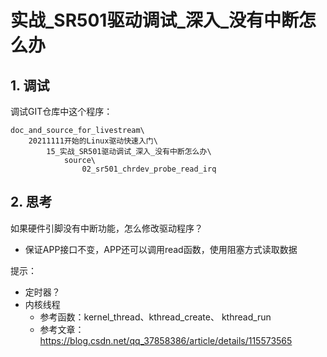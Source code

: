 # 实战\_SR501驱动调试\_深入_没有中断怎么办

## 1. 调试

调试GIT仓库中这个程序：

```shell
doc_and_source_for_livestream\
	20211111开始的Linux驱动快速入门\
		15_实战_SR501驱动调试_深入_没有中断怎么办\
			source\
				02_sr501_chrdev_probe_read_irq
```



## 2. 思考

如果硬件引脚没有中断功能，怎么修改驱动程序？

* 保证APP接口不变，APP还可以调用read函数，使用阻塞方式读取数据



提示：

* 定时器？
* 内核线程
  * 参考函数：kernel_thread、kthread_create、 kthread_run
  * 参考文章：https://blog.csdn.net/qq_37858386/article/details/115573565

